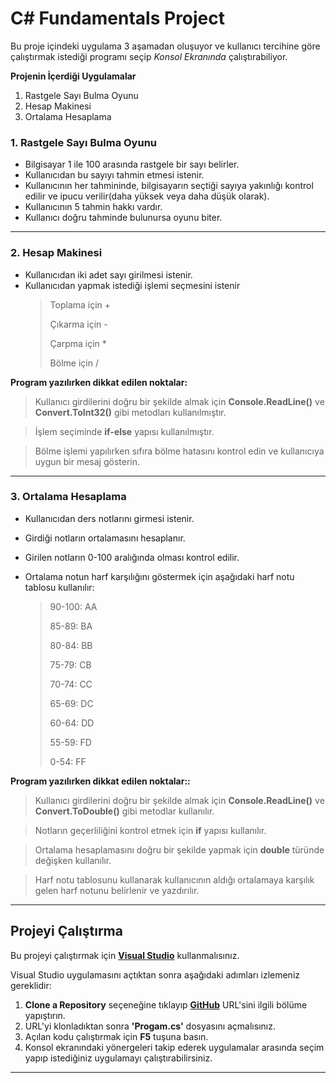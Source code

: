 # C# Fundamentals Project


Bu proje içindeki uygulama 3 aşamadan oluşuyor ve kullanıcı tercihine göre çalıştırmak istediği programı seçip *Konsol Ekranında* çalıştırabiliyor.

**Projenin İçerdiği Uygulamalar**

1. Rastgele Sayı Bulma Oyunu
2. Hesap Makinesi
3. Ortalama Hesaplama

### 1. Rastgele Sayı Bulma Oyunu

- Bilgisayar 1 ile 100 arasında rastgele bir sayı belirler. 
- Kullanıcıdan bu sayıyı tahmin etmesi istenir.
- Kullanıcının her tahmininde, bilgisayarın seçtiği sayıya yakınlığı kontrol edilir ve ipucu verilir(daha yüksek veya daha düşük olarak).
- Kullanıcının 5 tahmin hakkı vardır.
- Kullanıcı doğru tahminde bulunursa oyunu biter.
---
### 2. Hesap Makinesi

- Kullanıcıdan iki adet sayı girilmesi istenir.
- Kullanıcıdan yapmak istediği işlemi seçmesini istenir
  > Toplama için +
  > 
  > Çıkarma için -
  > 
  > Çarpma için *
  > 
  > Bölme için /

**Program yazılırken dikkat edilen noktalar:**

> Kullanıcı girdilerini doğru bir şekilde almak için **Console.ReadLine()** ve **Convert.ToInt32()** gibi metodları kullanılmıştır.

> İşlem seçiminde **if-else** yapısı kullanılmıştır.

> Bölme işlemi yapılırken sıfıra bölme hatasını kontrol edin ve kullanıcıya uygun bir mesaj gösterin.
---
### 3. Ortalama Hesaplama

- Kullanıcıdan ders notlarını girmesi istenir.

- Girdiği notların ortalamasını hesaplanır.

- Girilen notların 0-100 aralığında olması kontrol edilir.

- Ortalama notun harf karşılığını göstermek için aşağıdaki harf notu tablosu kullanılır:
  >90-100: AA
  >
  >85-89:  BA
  >
  >80-84:  BB
  >
  >75-79:  CB
  >
  >70-74:  CC
  >
  >65-69:  DC
  >
  >60-64:  DD
  >
  >55-59:  FD
  >
  >0-54:   FF

**Program yazılırken dikkat edilen noktalar::**

> Kullanıcı girdilerini doğru bir şekilde almak için **Console.ReadLine()** ve **Convert.ToDouble()** gibi metodlar kullanılır.

> Notların geçerliliğini kontrol etmek için **if** yapısı kullanılır.

> Ortalama hesaplamasını doğru bir şekilde yapmak için **double** türünde değişken kullanılır.

> Harf notu tablosunu kullanarak kullanıcının aldığı ortalamaya karşılık gelen harf notunu belirlenir ve yazdırılır.
---

## Projeyi Çalıştırma

Bu projeyi çalıştırmak için **[Visual Studio](https://visualstudio.microsoft.com/)** kullanmalısınız.

Visual Studio uygulamasını açtıktan sonra aşağıdaki adımları izlemeniz gereklidir:
1.  **Clone a Repository** seçeneğine tıklayıp **[GitHub](https://github.com/abdndmn/C-FundamentalsProject.git)** URL'sini ilgili bölüme yapıştırın.
3. URL'yi klonladıktan sonra **'Progam.cs'** dosyasını açmalısınız.
4. Açılan kodu çalıştırmak için **F5** tuşuna basın.
5. Konsol ekranındaki yönergeleri takip ederek uygulamalar arasında seçim yapıp istediğiniz uygulamayı çalıştırabilirsiniz.
---



